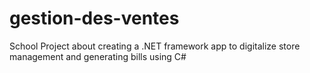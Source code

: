 # gestion-des-ventes
School Project about creating a .NET framework app to digitalize store management and generating bills using C# 

